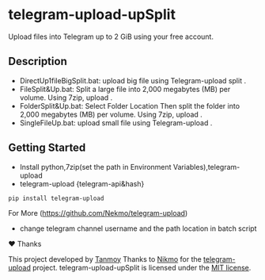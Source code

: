 # telegram-upload-upSplit

Upload files into Telegram up to 2 GiB using your free account. 

## Description

*  DirectUp1fileBigSplit.bat:  upload big file using Telegram-upload split . 
*  FileSplit&Up.bat:  Split a large file into 2,000 megabytes (MB) per volume. Using 7zip, upload .
*  FolderSplit&Up.bat:  Select Folder Location Then split the folder into 2,000 megabytes (MB) per volume. Using 7zip, upload .
*  SingleFileUp.bat:  upload small file using Telegram-upload . 
## Getting Started


* Install python,7zip(set the path in Environment Variables),telegram-upload
* telegram-upload {telegram-api&hash} 
```
pip install telegram-upload
```
For More (https://github.com/Nekmo/telegram-upload)

* change telegram channel username and the path location in batch script

❤️ Thanks

This project developed by [Tanmoy](https://github.com/TanmoyTheBoT)
Thanks to [Nikmo](https://github.com/Nekmo/) for the [telegram-upload](https://github.com/Nekmo/telegram-upload) project.
telegram-upload-upSplit is licensed under the [MIT license](https://github.com/TanmoyTheBoT/telegram-upload-upSplit/blob/master/LICENSE).
